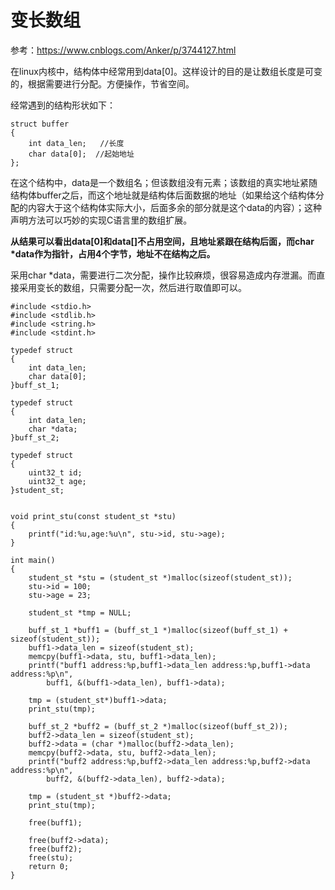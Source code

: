 # 变长数组

参考：https://www.cnblogs.com/Anker/p/3744127.html

在linux内核中，结构体中经常用到data[0]。这样设计的目的是让数组长度是可变的，根据需要进行分配。方便操作，节省空间。

经常遇到的结构形状如下：

```
struct buffer
{
    int data_len;   //长度
    char data[0];  //起始地址
};
```

 在这个结构中，data是一个数组名；但该数组没有元素；该数组的真实地址紧随结构体buffer之后，而这个地址就是结构体后面数据的地址（如果给这个结构体分配的内容大于这个结构体实际大小，后面多余的部分就是这个data的内容）；这种声明方法可以巧妙的实现C语言里的数组扩展。



**从结果可以看出data[0]和data[]不占用空间，且地址紧跟在结构后面，而char \*data作为指针，占用4个字节，地址不在结构之后。**



采用char *data，需要进行二次分配，操作比较麻烦，很容易造成内存泄漏。而直接采用变长的数组，只需要分配一次，然后进行取值即可以。





```
#include <stdio.h>
#include <stdlib.h>
#include <string.h>
#include <stdint.h>

typedef struct
{
    int data_len;
    char data[0];
}buff_st_1;

typedef struct
{
    int data_len;
    char *data;
}buff_st_2;

typedef struct 
{
    uint32_t id;
    uint32_t age;
}student_st;


void print_stu(const student_st *stu)
{
    printf("id:%u,age:%u\n", stu->id, stu->age);
}

int main()
{
    student_st *stu = (student_st *)malloc(sizeof(student_st));
    stu->id = 100;
    stu->age = 23;

    student_st *tmp = NULL;

    buff_st_1 *buff1 = (buff_st_1 *)malloc(sizeof(buff_st_1) + sizeof(student_st));
    buff1->data_len = sizeof(student_st);
    memcpy(buff1->data, stu, buff1->data_len);
    printf("buff1 address:%p,buff1->data_len address:%p,buff1->data address:%p\n",
        buff1, &(buff1->data_len), buff1->data);

    tmp = (student_st*)buff1->data;
    print_stu(tmp);

    buff_st_2 *buff2 = (buff_st_2 *)malloc(sizeof(buff_st_2));
    buff2->data_len = sizeof(student_st);
    buff2->data = (char *)malloc(buff2->data_len);
    memcpy(buff2->data, stu, buff2->data_len);
    printf("buff2 address:%p,buff2->data_len address:%p,buff2->data address:%p\n",
        buff2, &(buff2->data_len), buff2->data);

    tmp = (student_st *)buff2->data;
    print_stu(tmp);

    free(buff1);

    free(buff2->data);
    free(buff2);
    free(stu);
    return 0;
}
```

